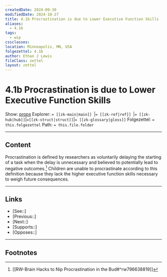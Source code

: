 ```yaml
---
createdDate: 2024-09-30
modifiedDate: 2024-10-27
title: 4.1b Procrastination is due to Lower Executive Function Skills
aliases:
  - 4.1b
tags:
  - wip
cssclasses: 
location: Minneapolis, MN, USA
folgezettel: 4.1b
author: Ethan J Lewis
fileClass: zettel
layout: zettel
---
```


# 4.1b Procrastination is due to Lower Executive Function Skills

Show: [props](obsidian://adv-uri?vault=ejl-zk&commandid=properties%3Aopen-local)
Explorer: `= [[zk-main|main]] `|`= [[zk-ref|ref]] `|`= [[zk-hub|hub]]`|`=[[zk-struct|struct]]`|`= [[zk-glossary|gloss]]`
Folgezettel: `= this.folgezettel` 
Path: `= this.file.folder`
- - -

## Content

Procrastination is defined by researchers as voluntarily delaying the starting of a task when the delay is unnecessary and believed to potentially lead to negative outcomes.[^1] Children are unable to procrastinate according to this definition because they lack the higher executive function skills necessary to weigh future consequences.

- - -

## Links

- [See::]
- [Previous::]
- [Next::]
- [Supports::]
- [Opposes::]
- - -

## Footnotes

[^1]: [[RW-Brain Hacks to Nip Procrastination in the Bud#^rw796638819]]